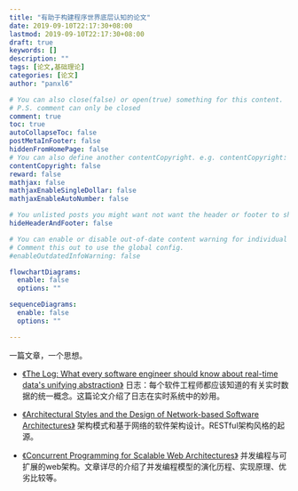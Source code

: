 ```yaml
---
title: "有助于构建程序世界底层认知的论文"
date: 2019-09-10T22:17:30+08:00
lastmod: 2019-09-10T22:17:30+08:00
draft: true
keywords: []
description: ""
tags: [论文,基础理论]
categories: [论文]
author: "panxl6"

# You can also close(false) or open(true) something for this content.
# P.S. comment can only be closed
comment: true
toc: true
autoCollapseToc: false
postMetaInFooter: false
hiddenFromHomePage: false
# You can also define another contentCopyright. e.g. contentCopyright: "This is another copyright."
contentCopyright: false
reward: false
mathjax: false
mathjaxEnableSingleDollar: false
mathjaxEnableAutoNumber: false

# You unlisted posts you might want not want the header or footer to show
hideHeaderAndFooter: false

# You can enable or disable out-of-date content warning for individual post.
# Comment this out to use the global config.
#enableOutdatedInfoWarning: false

flowchartDiagrams:
  enable: false
  options: ""

sequenceDiagrams: 
  enable: false
  options: ""

---
```

一篇文章，一个思想。
<!--more-->

- [《The Log: What every software engineer should know about real-time data's unifying abstraction》](https://engineering.linkedin.com/distributed-systems/log-what-every-software-engineer-should-know-about-real-time-datas-unifying)
日志：每个软件工程师都应该知道的有关实时数据的统一概念。这篇论文介绍了日志在实时系统中的妙用。

- [《Architectural Styles and the Design of Network-based Software Architectures》](https://www.ics.uci.edu/~fielding/pubs/dissertation/top.htm)
架构模式和基于网络的软件架构设计。RESTful架构风格的起源。

- [《Concurrent Programming for Scalable Web Architectures》](http://berb.github.io/diploma-thesis/original/index.html)
并发编程与可扩展的web架构。文章详尽的介绍了并发编程模型的演化历程、实现原理、优劣比较等。